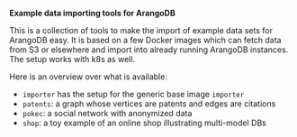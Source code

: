 **Example data importing tools for ArangoDB**

This is a collection of tools to make the import of example data sets
for ArangoDB easy. It is based on a few Docker images which can fetch
data from S3 or elsewhere and import into already running ArangoDB
instances. The setup works with k8s as well.

Here is an overview over what is available:

  - `importer` has the setup for the generic base image `importer`
  - `patents`: a graph whose vertices are patents and edges are citations
  - `pokec`: a social network with anonymized data
  - `shop`: a toy example of an online shop illustrating multi-model DBs

